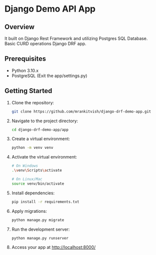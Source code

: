 # Django Demo API App 

## Overview

It built on Django Rest Framework and utilizing Postgres SQL Database. Basic CURD operations Django DRF app.

## Prerequisites

- Python 3.10.x
- PostgreSQL (Exit the app/settings.py)

## Getting Started

1. Clone the repository:

    ```bash
    git clone https://github.com/mrankitvish/django-drf-demo-app.git
    ```

2. Navigate to the project directory:

    ```bash
    cd django-drf-demo-app/app
    ```

3. Create a virtual environment:

    ```bash
    python -m venv venv
    ```

4. Activate the virtual environment:

    ```bash
    # On Windows
    .\venv\Scripts\activate

    # On Linux/Mac
    source venv/bin/activate
    ```

5. Install dependencies:

    ```bash
    pip install -r requirements.txt
    ```

6. Apply migrations:

    ```bash
    python manage.py migrate
    ```

7. Run the development server:

    ```bash
    python manage.py runserver
    ```

8. Access your app at [http://localhost:8000/](http://localhost:8000/)


